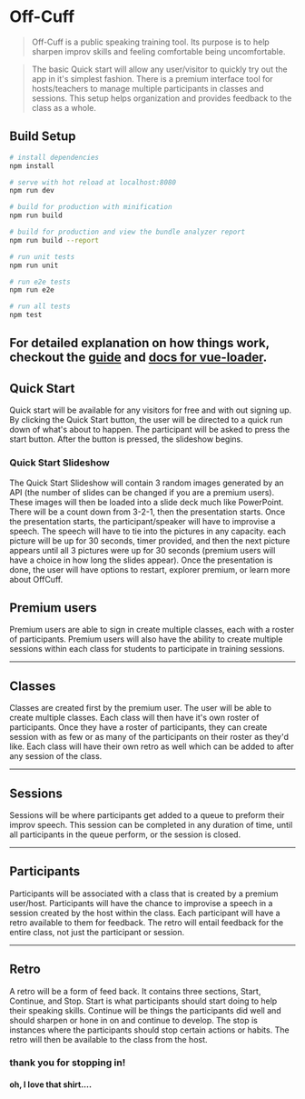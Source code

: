 # Off-Cuff
> Off-Cuff is a public speaking training tool. Its purpose is to help sharpen improv skills and feeling comfortable being uncomfortable.

> The basic Quick start will allow any user/visitor to quickly try out the app in it's simplest fashion. There is a premium interface tool for hosts/teachers to manage multiple participants in classes and sessions. This setup helps organization and provides feedback to the class as a whole.

## Build Setup

``` bash
# install dependencies
npm install

# serve with hot reload at localhost:8080
npm run dev

# build for production with minification
npm run build

# build for production and view the bundle analyzer report
npm run build --report

# run unit tests
npm run unit

# run e2e tests
npm run e2e

# run all tests
npm test
```

For detailed explanation on how things work, checkout the [guide](http://vuejs-templates.github.io/webpack/) and [docs for vue-loader](http://vuejs.github.io/vue-loader).
---

## Quick Start

Quick start will be available for any visitors for free and with out signing up. By clicking the Quick Start button, the user will be directed to a quick run down of what's about to happen. The participant will be asked to press the start button. After the button is pressed, the slideshow begins.

### Quick Start Slideshow

The Quick Start Slideshow will contain 3 random images generated by an API (the number of slides can be changed if you are a premium users). These images will then be loaded into a slide deck much like PowerPoint. There will be a count down from 3-2-1, then the presentation starts. Once the presentation starts, the participant/speaker will have to improvise a speech. The speech will have to tie into the pictures in any capacity. each picture will be up for 30 seconds, timer provided, and then the next picture appears until all 3 pictures were up for 30 seconds (premium users will have a choice in how long the slides appear). Once the presentation is done, the user will have options to restart, explorer premium, or learn more about OffCuff.

## Premium users

Premium users are able to sign in create multiple classes, each with a roster of participants. Premium users will also have the ability to create multiple sessions within each class for students to participate in training sessions.

---
## Classes

Classes are created first by the premium user. The user will be able to create multiple classes. Each class will then have it's own roster of participants. Once they have a roster of participants, they can create session with as few or as many of the participants on their roster as they'd like. Each class will have their own retro as well which can be added to after any session of the class.

---
## Sessions

Sessions will be where participants get added to a queue to preform their improv speech. This session can be completed in any duration of time, until all participants in the queue perform, or the session is closed.

---
## Participants

Participants will be associated with a class that is created by a premium user/host. Participants will have the chance to improvise a speech in a session created by the host within the class. Each participant will have a retro available to them for feedback. The retro will entail feedback for the entire class, not just the participant or session.

---
## Retro

A retro will be a form of feed back. It contains three sections, Start, Continue, and Stop. Start is what participants should start doing to help their speaking skills. Continue will be things the participants did well and should sharpen or hone in on and continue to develop. The stop is instances where the participants should stop certain actions or habits. The retro will then be available to the class from the host.

### thank you for stopping in!
#### oh, I love that shirt....
